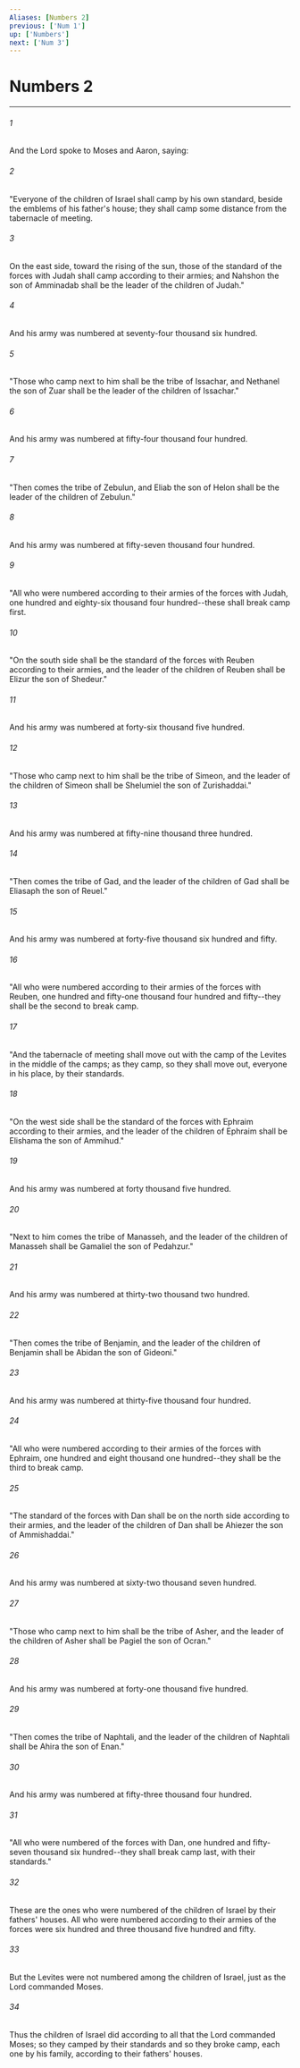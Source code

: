 ```yaml
---
Aliases: [Numbers 2]
previous: ['Num 1']
up: ['Numbers']
next: ['Num 3']
---
```

# Numbers 2

***


###### 1 
And the Lord spoke to Moses and Aaron, saying: 

###### 2 
"Everyone of the children of Israel shall camp by his own standard, beside the emblems of his father's house; they shall camp some distance from the tabernacle of meeting. 

###### 3 
On the east side, toward the rising of the sun, those of the standard of the forces with Judah shall camp according to their armies; and Nahshon the son of Amminadab shall be the leader of the children of Judah." 

###### 4 
And his army was numbered at seventy-four thousand six hundred. 

###### 5 
"Those who camp next to him shall be the tribe of Issachar, and Nethanel the son of Zuar shall be the leader of the children of Issachar." 

###### 6 
And his army was numbered at fifty-four thousand four hundred. 

###### 7 
"Then comes the tribe of Zebulun, and Eliab the son of Helon shall be the leader of the children of Zebulun." 

###### 8 
And his army was numbered at fifty-seven thousand four hundred. 

###### 9 
"All who were numbered according to their armies of the forces with Judah, one hundred and eighty-six thousand four hundred--these shall break camp first. 

###### 10 
"On the south side shall be the standard of the forces with Reuben according to their armies, and the leader of the children of Reuben shall be Elizur the son of Shedeur." 

###### 11 
And his army was numbered at forty-six thousand five hundred. 

###### 12 
"Those who camp next to him shall be the tribe of Simeon, and the leader of the children of Simeon shall be Shelumiel the son of Zurishaddai." 

###### 13 
And his army was numbered at fifty-nine thousand three hundred. 

###### 14 
"Then comes the tribe of Gad, and the leader of the children of Gad shall be Eliasaph the son of Reuel." 

###### 15 
And his army was numbered at forty-five thousand six hundred and fifty. 

###### 16 
"All who were numbered according to their armies of the forces with Reuben, one hundred and fifty-one thousand four hundred and fifty--they shall be the second to break camp. 

###### 17 
"And the tabernacle of meeting shall move out with the camp of the Levites in the middle of the camps; as they camp, so they shall move out, everyone in his place, by their standards. 

###### 18 
"On the west side shall be the standard of the forces with Ephraim according to their armies, and the leader of the children of Ephraim shall be Elishama the son of Ammihud." 

###### 19 
And his army was numbered at forty thousand five hundred. 

###### 20 
"Next to him comes the tribe of Manasseh, and the leader of the children of Manasseh shall be Gamaliel the son of Pedahzur." 

###### 21 
And his army was numbered at thirty-two thousand two hundred. 

###### 22 
"Then comes the tribe of Benjamin, and the leader of the children of Benjamin shall be Abidan the son of Gideoni." 

###### 23 
And his army was numbered at thirty-five thousand four hundred. 

###### 24 
"All who were numbered according to their armies of the forces with Ephraim, one hundred and eight thousand one hundred--they shall be the third to break camp. 

###### 25 
"The standard of the forces with Dan shall be on the north side according to their armies, and the leader of the children of Dan shall be Ahiezer the son of Ammishaddai." 

###### 26 
And his army was numbered at sixty-two thousand seven hundred. 

###### 27 
"Those who camp next to him shall be the tribe of Asher, and the leader of the children of Asher shall be Pagiel the son of Ocran." 

###### 28 
And his army was numbered at forty-one thousand five hundred. 

###### 29 
"Then comes the tribe of Naphtali, and the leader of the children of Naphtali shall be Ahira the son of Enan." 

###### 30 
And his army was numbered at fifty-three thousand four hundred. 

###### 31 
"All who were numbered of the forces with Dan, one hundred and fifty-seven thousand six hundred--they shall break camp last, with their standards." 

###### 32 
These are the ones who were numbered of the children of Israel by their fathers' houses. All who were numbered according to their armies of the forces were six hundred and three thousand five hundred and fifty. 

###### 33 
But the Levites were not numbered among the children of Israel, just as the Lord commanded Moses. 

###### 34 
Thus the children of Israel did according to all that the Lord commanded Moses; so they camped by their standards and so they broke camp, each one by his family, according to their fathers' houses.
